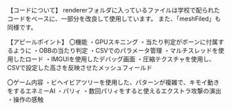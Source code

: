 【コードについて】
rendererフォルダに入っているファイルは学校で配られたコードをベースに、一部分を改良して使用しています。
また、「meshFiled」も同様です。

【アピールポイント】
〇機能
・GPUスキニング
・当たり判定がボーンに付属するように
・OBBの当たり判定
・CSVでのパラメータ管理
・マルチスレッドを使用したロード
・IMGUIを使用したデバッグ画面
・圧縮テクスチャを使用し、CSVで設定した高さを反映させたメッシュフィールド

〇ゲーム内容
・ビヘイビアツリーを使用した、パターンが複雑で、キモイ動きをするエネミーAI
・パリィ
・数回パリィをすると使えるエクストラ攻撃の演出
・操作の感触